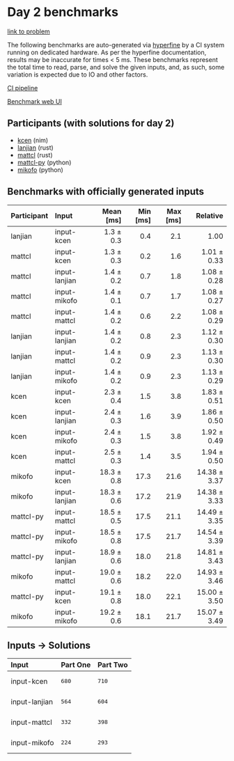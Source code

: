 # Day 2 benchmarks

[link to problem](https://adventofcode.com/2024/day/2)

The following benchmarks are auto-generated via
[hyperfine](https://github.com/sharkdp/hyperfine) by a CI system running on
dedicated hardware. As per the hyperfine documentation, results may be
inaccurate for times < 5 ms. These benchmarks represent the total time to read,
parse, and solve the given inputs, and, as such, some variation is expected due
to IO and other factors.

[CI pipeline](http://ci.papercode.net:8080/teams/main/pipelines/aoc2024)

[Benchmark web UI](https://aoc.ancalagon.black)


## Participants (with solutions for day 2)

- [kcen](https://github.com/kcen/aoc2024) (nim)
- [lanjian](https://github.com/lanjian/aoc-2024) (rust)
- [mattcl](https://github.com/mattcl/aoc2024) (rust)
- [mattcl-py](https://github.com/mattcl/aoc2024-py) (python)
- [mikofo](https://github.com/mikofo/aoc2024) (python)


## Benchmarks with officially generated inputs

| Participant | Input | Mean [ms] | Min [ms] | Max [ms] | Relative |
|:---|:---|---:|---:|---:|---:|
| lanjian | input-kcen | 1.3 ± 0.3 | 0.4 | 2.1 | 1.00 |
| mattcl | input-kcen | 1.3 ± 0.3 | 0.2 | 1.6 | 1.01 ± 0.33 |
| mattcl | input-lanjian | 1.4 ± 0.2 | 0.7 | 1.8 | 1.08 ± 0.28 |
| mattcl | input-mikofo | 1.4 ± 0.1 | 0.7 | 1.7 | 1.08 ± 0.27 |
| mattcl | input-mattcl | 1.4 ± 0.2 | 0.6 | 2.2 | 1.08 ± 0.29 |
| lanjian | input-lanjian | 1.4 ± 0.2 | 0.8 | 2.3 | 1.12 ± 0.30 |
| lanjian | input-mattcl | 1.4 ± 0.2 | 0.9 | 2.3 | 1.13 ± 0.30 |
| lanjian | input-mikofo | 1.4 ± 0.2 | 0.9 | 2.3 | 1.13 ± 0.29 |
| kcen | input-kcen | 2.3 ± 0.4 | 1.5 | 3.8 | 1.83 ± 0.51 |
| kcen | input-lanjian | 2.4 ± 0.3 | 1.6 | 3.9 | 1.86 ± 0.50 |
| kcen | input-mikofo | 2.4 ± 0.3 | 1.5 | 3.8 | 1.92 ± 0.49 |
| kcen | input-mattcl | 2.5 ± 0.3 | 1.4 | 3.5 | 1.94 ± 0.50 |
| mikofo | input-kcen | 18.3 ± 0.8 | 17.3 | 21.6 | 14.38 ± 3.37 |
| mikofo | input-lanjian | 18.3 ± 0.6 | 17.2 | 21.9 | 14.38 ± 3.33 |
| mattcl-py | input-mattcl | 18.5 ± 0.5 | 17.5 | 21.1 | 14.49 ± 3.35 |
| mattcl-py | input-mikofo | 18.5 ± 0.8 | 17.5 | 21.7 | 14.54 ± 3.39 |
| mattcl-py | input-lanjian | 18.9 ± 0.6 | 18.0 | 21.8 | 14.81 ± 3.43 |
| mikofo | input-mattcl | 19.0 ± 0.6 | 18.2 | 22.0 | 14.93 ± 3.46 |
| mattcl-py | input-kcen | 19.1 ± 0.8 | 18.0 | 22.1 | 15.00 ± 3.50 |
| mikofo | input-mikofo | 19.2 ± 0.6 | 18.1 | 21.7 | 15.07 ± 3.49 |


## Inputs -> Solutions

| Input | Part One | Part Two |
|:---|:---|:---|
|input-kcen|<pre>680</pre>|<pre>710</pre>|
|input-lanjian|<pre>564</pre>|<pre>604</pre>|
|input-mattcl|<pre>332</pre>|<pre>398</pre>|
|input-mikofo|<pre>224</pre>|<pre>293</pre>|